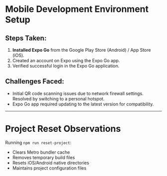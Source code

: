 # Mobile Development Environment Setup

## Steps Taken:
1. **Installed Expo Go** from the Google Play Store (Android) / App Store (iOS).
2. Created an account on Expo using the Expo Go app.
3. Verified successful login in the Expo Go application.

## Challenges Faced:
- Initial QR code scanning issues due to network firewall settings. Resolved by switching to a personal hotspot.
- Expo Go app required updating to the latest version for compatibility.

---

# Project Reset Observations
Running `npm run reset-project`:
- Clears Metro bundler cache
- Removes temporary build files
- Resets iOS/Android native directories
- Maintains project configuration files
